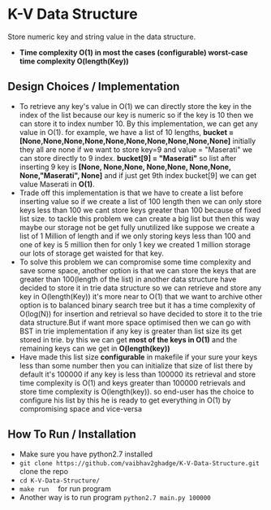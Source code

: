 # K-V Data Structure

Store numeric key and string value in the data structure.
- **Time complexity O(1) in most the cases (configurable) worst-case time complexity O(length(Key))**
## Design Choices / Implementation
- To retrieve any key's value in O(1) we can directly store the key in the index of the list because our key is numeric so if the key is 10 then we can store it to index number 10.  By this implementation, we can get any value in O(1). for example, we have a list of 10 lengths, **bucket = [None,None,None,None,None,None,None,None,None,None]** initially they all are none if we want to store key=9 and value = "Maserati" we can store directly to 9 index. **bucket[9] = "Maserati"** so list after inserting 9 key is **[None, None,None, None,None, None,None, None,"Maserati", None]** and if just get 9th index bucket[9] we can get value Maserati in **O(1)**.
- Trade off this implementation is that we have to create a list before inserting value so if we create a list of 100 length then we can only store keys less than 100 we cant store keys greater than 100 because of fixed list size. to tackle this problem we can create a big list but then this way maybe our storage not be get fully unutilized like suppose we create a list of 1 Million of length and if we only storing keys less than 100 and one of key is 5 million then for only 1 key we created 1 million storage our lots of storage get waisted for that key.
- To solve this problem we can compromise some time complexity and save some space, another option is that we can store the keys that are greater than 100(length of the list) in another data structure have decided to store it in trie data structure so we can retrieve and store any key in O(length(Key)) it's more near to O(1) that we want to archive other option is to balanced binary search tree but it has a time complexity of O(log(N)) for insertion and retrieval so have decided to store it to the trie data structure.But if want more space optimised then we can go with BST in trie  implementation if any key is greater than list size its get stored in trie.
by this we can get **most of the keys in O(1)** and the remaining keys can we get in **O(length(key))**
- Have made this list size **configurable** in makefile if your sure your keys less than some number then you can initialize that size of list there by default it's 100000 if any key is less than 100000 its retrieval and store time complexity is O(1) and keys greater than 100000 retrievals and store time complexity is O(length(key)). so end-user has the choice to configure his list by this he is ready to get everything in O(1) by compromising space and vice-versa   

## How To Run / Installation
- Make sure you have python2.7 installed
- ``` git clone https://github.com/vaibhav2ghadge/K-V-Data-Structure.git ``` clone the repo
- ``` cd K-V-Data-Structure/ ```
- ```make run  ``` for run program
-  Another way is to run program ``` python2.7 main.py 100000 ```

